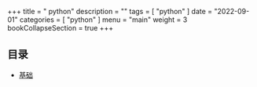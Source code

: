 
+++
title = " python"
description = ""
tags = [
    "python"
]
date = "2022-09-01"
categories = [
    "python"
]
menu = "main"
weight = 3
bookCollapseSection = true
+++





## 目录

* [基础](base)
